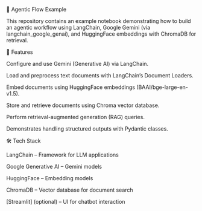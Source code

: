 📘 Agentic Flow Example

This repository contains an example notebook demonstrating how to build an agentic workflow using LangChain, Google Gemini (via langchain_google_genai), and HuggingFace embeddings with ChromaDB for retrieval.

🚀 Features

Configure and use Gemini (Generative AI) via LangChain.

Load and preprocess text documents with LangChain’s Document Loaders.

Embed documents using HuggingFace embeddings (BAAI/bge-large-en-v1.5).

Store and retrieve documents using Chroma vector database.

Perform retrieval-augmented generation (RAG) queries.

Demonstrates handling structured outputs with Pydantic classes.

🛠️ Tech Stack

LangChain
 – Framework for LLM applications

Google Generative AI
 – Gemini models

HuggingFace
 – Embedding models

ChromaDB
 – Vector database for document search

[Streamlit] (optional) – UI for chatbot interaction